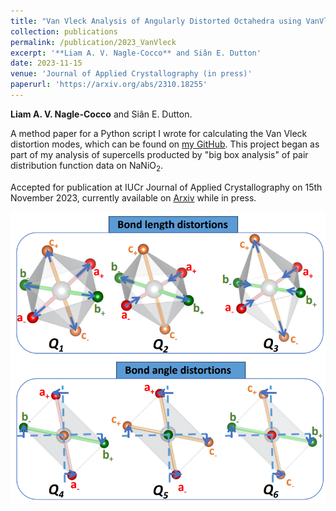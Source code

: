 ```yaml
---
title: "Van Vleck Analysis of Angularly Distorted Octahedra using VanVleckCalculator"
collection: publications
permalink: /publication/2023_VanVleck
excerpt: '**Liam A. V. Nagle-Cocco** and Siân E. Dutton'
date: 2023-11-15
venue: 'Journal of Applied Crystallography (in press)'
paperurl: 'https://arxiv.org/abs/2310.18255'
---
```

**Liam A. V. Nagle-Cocco** and Siân E. Dutton.

A method paper for a Python script I wrote for calculating the Van Vleck distortion modes, which can be found on [my GitHub](https://github.com/lnaglecocco/VanVleckCalculator). This project began as part of my analysis of supercells producted by "big box analysis" of pair distribution function data on NaNiO<sub>2</sub>. 

Accepted for publication at IUCr Journal of Applied Crystallography on 15th November 2023, currently available on [Arxiv](https://arxiv.org/abs/2310.18255) while in press. 

![Van Vleck modes](/images/VanVleckModes.png)